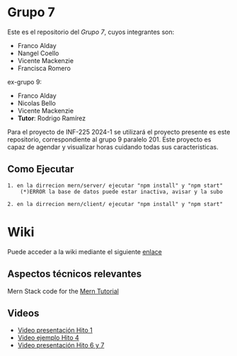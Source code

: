 # Grupo 7
Este es el repositorio del *Grupo 7*, cuyos integrantes son:
* Franco Alday
* Nangel Coello
* Vicente Mackenzie
* Francisca Romero

ex-grupo 9:
* Franco Alday
* Nicolas Bello
* Vicente Mackenzie
* **Tutor**: Rodrigo Ramírez

Para el proyecto de INF-225 2024-1 se utilizará el proyecto presente es este repositorio, correspondiente al grupo 9 paralelo 201.
Este proyecto es capaz de agendar y visualizar horas cuidando todas sus caracteristicas.

## Como Ejecutar
    

    1. en la dirrecion mern/server/ ejecutar "npm install" y "npm start"
        (*)ERROR la base de datos puede estar inactiva, avisar y la subo

    2. en la dirrecion mern/client/ ejecutar "npm install" y "npm start"
 
# Wiki
Puede acceder a la wiki mediante el siguiente [enlace](https://github.com/Zurickata/INF236-2023-2-GRUPO-9/wiki)

## Aspectos técnicos relevantes
Mern Stack code for the [Mern Tutorial](https://www.mongodb.com/languages/mern-stack-tutorial)

## Videos
* [Video presentación Hito 1](https://www.youtube.com/watch?v=hvjuNG07QAA)
* [Video ejemplo Hito 4](https://youtu.be/V2Hgaptnrzs)
* [Video presentación Hito 6 y 7](https://www.youtube.com/watch?v=k5BQrs4SamM)
